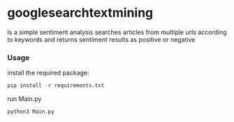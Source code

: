 # googlesearchtextmining

Is a simple sentiment analysis searches articles from multiple urls according to keywords and returns sentiment results as positive or negative
### Usage

install the required package:
```python
pip install -r requirements.txt
```

run Main.py

```python
python3 Main.py
```

